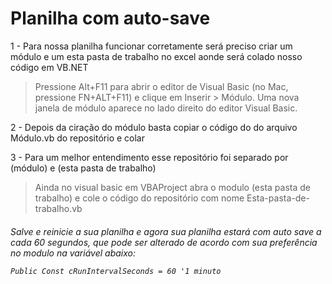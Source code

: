 <h1>Planilha com auto-save</h1>

<p>1 - Para nossa planilha funcionar corretamente será preciso criar um módulo e um esta pasta de trabalho no excel aonde será colado nosso código em VB.NET</p>

>Pressione Alt+F11 para abrir o editor de Visual Basic (no Mac, pressione FN+ALT+F11) e clique em Inserir > Módulo. Uma nova janela de módulo aparece no lado direito do editor Visual Basic.

<p>2 - Depois da ciração do módulo basta copiar o código do do arquivo Módulo.vb do repositório e colar</p>

<p>3 - Para um melhor entendimento esse repositório foi separado por (módulo) e (esta pasta de trabalho)</p>

>Ainda no visual basic em VBAProject abra o modulo (esta pasta de trabalho) e cole o código do repositório com nome Esta-pasta-de-trabalho.vb

<h6>Salve e reinicie a sua planilha e agora sua planilha estará com auto save a cada 60 segundos, que pode ser alterado de acordo com sua preferência no modulo na variável abaixo:
  
 ```VB.NET
 Public Const cRunIntervalSeconds = 60 '1 minuto 
